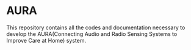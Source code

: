 # AURA
This repository contains all the codes and documentation necessary to develop the AURA(Connecting Audio and Radio Sensing Systems to Improve Care at Home) system.
